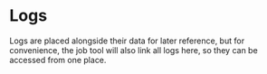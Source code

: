 # Logs

Logs are placed alongside their data for later reference, but for convenience,
the job tool will also link all logs here, so they can be accessed from one place.
